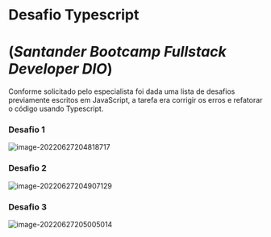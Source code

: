 # Desafio Typescript 

# (*Santander Bootcamp Fullstack Developer DIO*)

Conforme solicitado pelo especialista foi dada uma lista de desafios previamente escritos em JavaScript, a tarefa era corrigir os erros e refatorar o código usando Typescript.



### Desafio 1

![image-20220627204818717](C:\Users\Hericson\AppData\Roaming\Typora\typora-user-images\image-20220627204818717.png)

### Desafio 2

![image-20220627204907129](C:\Users\Hericson\AppData\Roaming\Typora\typora-user-images\image-20220627204907129.png)

### Desafio 3

![image-20220627205005014](C:\Users\Hericson\AppData\Roaming\Typora\typora-user-images\image-20220627205005014.png)